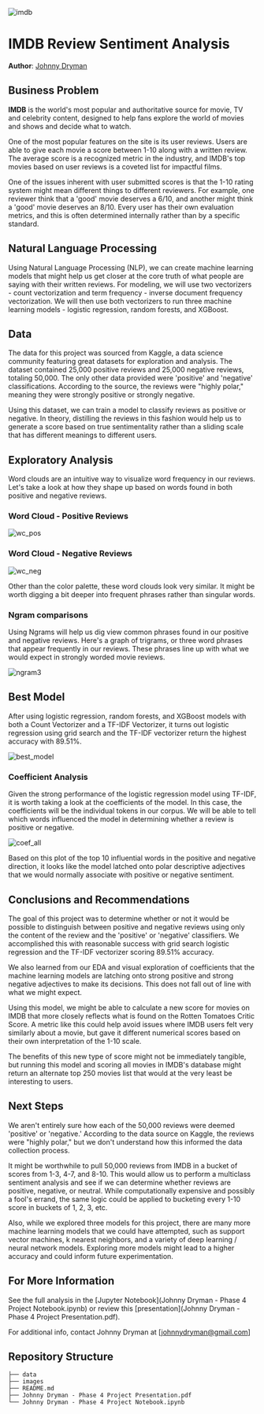 
![imdb](images/imdb.png)

# IMDB Review Sentiment Analysis

**Author**: [Johnny Dryman](mailto:johnnydryman@gmail.com)

## Business Problem

**IMDB** is the world's most popular and authoritative source for movie, TV and celebrity content, designed to help fans explore the world of movies and shows and decide what to watch.

One of the most popular features on the site is its user reviews. Users are able to give each movie a score between 1-10 along with a written review. The average score is a recognized metric in the industry, and IMDB's top movies based on user reviews is a coveted list for impactful films.

One of the issues inherent with user submitted scores is that the 1-10 rating system might mean different things to different reviewers. For example, one reviewer think that a 'good' movie deserves a 6/10, and another might think a 'good' movie deserves an 8/10. Every user has their own evaluation metrics, and this is often determined internally rather than by a specific standard.

## Natural Language Processing

Using Natural Language Processing (NLP), we can create machine learning models that might help us get closer at the core truth of what people are saying with their written reviews.  For modeling, we will use two vectorizers - count vectorization and term frequency - inverse document frequency vectorization.  We will then use both vectorizers to run three machine learning models - logistic regression, random forests, and XGBoost.  

## Data

The data for this project was sourced from Kaggle, a data science community featuring great datasets for exploration and analysis.  The dataset contained 25,000 positive reviews and 25,000 negative reviews, totaling 50,000.  The only other data provided were 'positive' and 'negative' classifications.  According to the source, the reviews were "highly polar," meaning they were strongly positive or strongly negative.

Using this dataset, we can train a model to classify reviews as positive or negative. In theory, distilling the reviews in this fashion would help us to generate a score based on true sentimentality rather than a sliding scale that has different meanings to different users.

## Exploratory Analysis

Word clouds are an intuitive way to visualize word frequency in our reviews.  Let's take a look at how they shape up based on words found in both positive and negative reviews.

### Word Cloud - Positive Reviews

![wc_pos](images/wc_pos.png)

### Word Cloud - Negative Reviews

![wc_neg](images/wc_neg.png)

Other than the color palette, these word clouds look very similar.  It might be worth digging a bit deeper into frequent phrases rather than singular words.

### Ngram comparisons

Using Ngrams will help us dig view common phrases found in our positive and negative reviews.  Here's a graph of trigrams, or three word phrases that appear frequently in our reviews.  These phrases line up with what we would expect in strongly worded movie reviews.

![ngram3](images/ngram3.png)

## Best Model

After using logistic regression, random forests, and XGBoost models with both a Count Vectorizer and a TF-IDF Vectorizer, it turns out logistic regression using grid search and the TF-IDF vectorizer return the highest accuracy with 89.51%.  

![best_model](images/best_model.png)

### Coefficient Analysis

Given the strong performance of the logistic regression model using TF-IDF, it is worth taking a look at the coefficients of the model.  In this case, the coefficients will be the individual tokens in our corpus.  We will be able to tell which words influenced the model in determining whether a review is positive or negative.

![coef_all](images/coef_all.png)

Based on this plot of the top 10 influential words in the positive and negative direction, it looks like the model latched onto polar descriptive adjectives that we would normally associate with positive or negative sentiment.  


## Conclusions and Recommendations

The goal of this project was to determine whether or not it would be possible to distinguish between positive and negative reviews using only the content of the review and the 'positive' or 'negative' classifiers.  We accomplished this with reasonable success with grid search logistic regression and the TF-IDF vectorizer scoring 89.51% accuracy.  

We also learned from our EDA and visual exploration of coefficients that the machine learning models are latching onto strong positive and strong negative adjectives to make its decisions.  This does not fall out of line with what we might expect.  

Using this model, we might be able to calculate a new score for movies on IMDB that more closely reflects what is found on the Rotten Tomatoes Critic Score.  A metric like this could help avoid issues where IMDB users felt very similarly about a movie, but gave it different numerical scores based on their own interpretation of the 1-10 scale.  

The benefits of this new type of score might not be immediately tangible, but running this model and scoring all movies in IMDB's database might return an alternate top 250 movies list that would at the very least be interesting to users.

## Next Steps

We aren't entirely sure how each of the 50,000 reviews were deemed 'positive' or 'negative.'  According to the data source on Kaggle, the reviews were "highly polar," but we don't understand how this informed the data collection process.  

It might be worthwhile to pull 50,000 reviews from IMDB in a bucket of scores from 1-3, 4-7, and 8-10.  This would allow us to perform a multiclass sentiment analysis and see if we can determine whether reviews are positive, negative, or neutral.  While computationally expensive and possibly a fool's errand, the same logic could be applied to bucketing every 1-10 score in buckets of 1, 2, 3, etc.

Also, while we explored three models for this project, there are many more machine learning models that we could have attempted, such as support vector machines, k nearest neighbors, and a variety of deep learning / neural network models.  Exploring more models might lead to a higher accuracy and could inform future experimentation.

## For More Information

See the full analysis in the [Jupyter Notebook](Johnny Dryman - Phase 4 Project Notebook.ipynb) or review this [presentation](Johnny Dryman - Phase 4 Project Presentation.pdf).

For additional info, contact Johnny Dryman at [johnnydryman@gmail.com]

## Repository Structure

```
├── data
├── images
├── README.md
├── Johnny Dryman - Phase 4 Project Presentation.pdf
└── Johnny Dryman - Phase 4 Project Notebook.ipynb
```